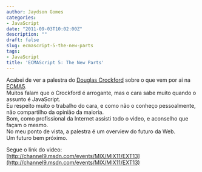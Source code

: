 ```yaml
---
author: Jaydson Gomes
categories:
- JavaScript
date: "2011-09-03T10:02:00Z"
description: ""
draft: false
slug: ecmascript-5-the-new-parts
tags:
- JavaScript
title: 'ECMAScript 5: The New Parts'
---
```


Acabei de ver a palestra do [Douglas Crockford](http://www.crockford.com/) sobre o que vem por ai na [ECMA5](http://www.ecma-international.org/publications/standards/Ecma-262.htm).  
Muitos falam que o Crockford é arrogante, mas o cara sabe muito quando o assunto é JavaScript.  
Eu respeito muito o trabalho do cara, e como não o conheço pessoalmente, não compartilho da opinião da maioria.  
Bom, como profissional da Internet assisti todo o video, e aconselho que façam o mesmo.  
No meu ponto de vista, a palestra é um overview do futuro da Web.  
Um futuro bem próximo.  

Segue o link do video:  
[http://channel9.msdn.com/events/MIX/MIX11/EXT13](http://channel9.msdn.com/events/MIX/MIX11/EXT13)